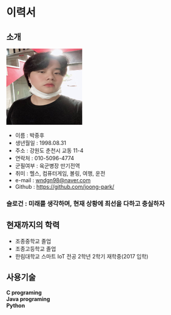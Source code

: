# 이력서


## 소개

<img src=My.jpg width=200 height=200>

* 이름 : 박중후  
* 생년월일 : 1998.08.31  
* 주소 : 강원도 춘천시 교동 11-4
* 연락처 : 010-5096-4774  
* 군필여부 : 육군병장 만기전역  
* 취미 : 헬스, 컴퓨터게임, 볼링, 여행, 운전  
* e-mail : wndgn98@naver.com  
* Github : https://github.com/joong-park/   


 ### 슬로건 : 미래를 생각하며, 현재 상황에 최선을 다하고 충실하자  
 
 
 ## 현재까지의 학력
 * 조종중학교 졸업
 * 조종고등학교 졸업
 * 한림대학교 스마트 IoT 전공 2학년 2학기 재학중(2017 입학)
 
 
 ## 사용기술
 **C programing**  
 **Java programing**  
 **Python**  
 
 
